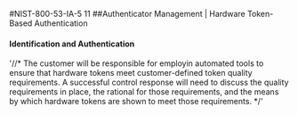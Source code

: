 #NIST-800-53-IA-5 11
##Authenticator Management | Hardware Token-Based Authentication

#### Identification and Authentication
'//*
The customer will be responsible for employin automated tools to
ensure that hardware tokens meet customer-defined token quality
requirements. A successful control response will need to discuss the
quality requirements in place, the rational for those requirements,
and the means by which hardware tokens are shown to meet those
requirements.
*/'

